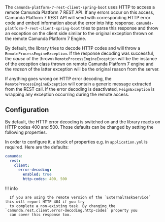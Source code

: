 The `camunda-platform-7-rest-client-spring-boot` uses HTTP to access a remote Camunda Platform 7 REST API. If any errors occur on
this access, Camunda Platform 7 REST API will send with corresponding HTTP error code and embed information about the error
into http response. `camunda-platform-7-rest-client-spring-boot` tries to parse this response and throw an exception on the client
side similar to the original exception thrown on the remote Camunda Platform 7 Engine.

By default, the library tries to decode HTTP codes and will throw a `RemoteProcessEngineException`. If the response decoding
was successful, the _cause_ of the thrown `RemoteProcessEngineException` will be the instance of the exception class thrown
on remote Camunda Platform 7 engine and the _reason_ of the latter exception will be the original reason from the server.

If anything goes wrong on HTTP error decoding, the `RemoteProcessEngineException` will contain a generic message extracted from
the REST call. If the error decoding is deactivated, `FeignException` is wrapping any exception occurring during the remote access.

## Configuration 

By default, the HTTP error decoding is switched on and the library reacts on HTTP codes 400 and 500. Those defaults can be
changed by setting the following properties.

In order to configure it, a block of properties e.g. in `application.yml` is required. Here are the defaults:

```yml
camunda:
  rest:
    client:
      error-decoding:
        enabled: true
        http-codes: 400, 500
```

!!! info

      If you are using the remote version of the `ExternalTaskService` this will report HTTP 404 if you try
      to complete a non-existing task. By changing the `camunda.rest.client.error-decoding.http-codes` property you
      can cover this response too.

